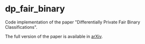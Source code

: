 # dp_fair_binary
Code implementation of the paper "Differentially Private Fair Binary Classifications".

The full version of the paper is available in [arXiv](https://arxiv.org/abs/2402.15603).
